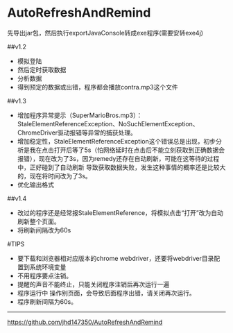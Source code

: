 # AutoRefreshAndRemind
先导出jar包，然后执行exportJavaConsole转成exe程序(需要安转exe4j) 
 
##v1.2
- 模拟登陆
- 然后定时获取数据
- 分析数据
- 得到预定的数据或出错，程序都会播放contra.mp3这个文件  
 
##v1.3  
- 增加程序异常提示（SuperMarioBros.mp3）：StaleElementReferenceException、NoSuchElementException、ChromeDriver驱动报错等异常的捕获处理。
- 增加稳定性，StaleElementReferenceException这个错误总是出现，初步分析是我在点击打开后等了5s（怕网络延时在点击后不能立刻获取到正确数据会报错），现在改为了3s，因为remedy还存在自动刷新，可能在这等待的过程中，正好碰到了自动刷新 导致获取数据失败，发生这种事情的概率还是比较大的，现在将时间改为了3s。
- 优化输出格式

##v1.4
- 改过的程序还是经常报StaleElementReference，将模拟点击“打开”改为自动刷新整个页面。
- 将刷新间隔改为60s

#TIPS
- 要下载和浏览器相对应版本的chrome webdriver，还要将webdriver目录配置到系统环境变量
- 不用程序要点注销。
- 提醒的声音不能终止，只能关闭程序注销后再次运行一遍
- 程序运行中 操作别页面，会导致后面程序出错，请关闭再次运行。
- 程序刷新间隔为60s。

---------
https://github.com/jhd147350/AutoRefreshAndRemind
